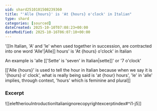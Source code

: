 ```yaml
---
uid: shard2510101508239360
title: "'Alle {hours}' is 'At {hours} o'clock' in Italian"
type: shard
categories: [sourced]
dateCreated: 2025-10-10T07:08:23+00:00
dateModified: 2025-10-16T06:07:10+00:00
---
```

'[[In Italian, 'A' and 'le' when used together in succession, are contracted into one word 'Alle'|Alle]] hours' is 'At {hours} o'clock' in Italian

An example is 'alle [['Sette' is 'seven' in Italian|sette]]' or '7 o'clock'

[['Alle {hours}' is used to tell the hour in Italian because when we say it is '{hours} o' clock', what is really being said is 'at {hour} hours', 'le' in 'alle' implies, through context, 'hours' which is feminine and plural]]
### Excerpt
![[eleftheriouIntroductionItalianignorecopyrightexcerptindex#^i1-j5]]